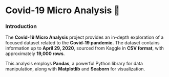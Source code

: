 # Covid-19 Micro Analysis 🎯
### Introduction
The **Covid-19 Micro Analysis** project provides an in-depth exploration of a focused dataset related to the __Covid-19 pandemic.__
The dataset contains information up to __April 29, 2020__, sourced from Kaggle in __CSV format__, with approximately __19,000 rows__.

This analysis employs __Pandas__, a powerful Python library for data manipulation, along with __Matplotlib__ and __Seaborn__ for visualization.
